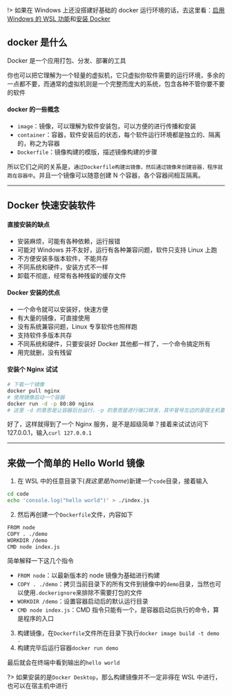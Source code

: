 !> 如果在 Windows 上还没搭建好基础的 docker 运行环境的话，去这里看：[启用 Windows 的 WSL 功能](misc/win10开发环境搭建?id=启用-windows-的-wsl-功能)和[安装 Docker](misc/win10开发环境搭建?id=安装-docker)

## docker 是什么

Docker 是一个应用打包、分发、部署的工具

你也可以把它理解为一个轻量的虚拟机，它只虚拟你软件需要的运行环境，多余的一点都不要，而通常的虚拟机则是一个完整而庞大的系统，包含各种不管你要不要的软件

#### docker 的一些概念

- `image`：镜像，可以理解为软件安装包，可以方便的进行传播和安装
- `container`：容器，软件安装后的状态，每个软件运行环境都是独立的、隔离的，称之为容器
- `Dockerfile`：镜像构建的模版，描述镜像构建的步骤

所以它们之间的关系是，`通过Dockerfile构建出镜像，然后通过镜像来创建容器，程序就跑在容器中`。并且一个镜像可以随意创建 N 个容器，各个容器间相互隔离。

---

## Docker 快速安装软件

#### 直接安装的缺点

- 安装麻烦，可能有各种依赖，运行报错
- 可能对 Windows 并不友好，运行有各种兼容问题，软件只支持 Linux 上跑
- 不方便安装多版本软件，不能共存
- 不同系统和硬件，安装方式不一样
- 卸载不彻底，经常有各种残留的缓存文件

#### Docker 安装的优点

- 一个命令就可以安装好，快速方便
- 有大量的镜像，可直接使用
- 没有系统兼容问题，Linux 专享软件也照样跑
- 支持软件多版本共存
- 不同系统和硬件，只要安装好 Docker 其他都一样了，一个命令搞定所有
- 用完就删，没有残留

#### 安装个 Nginx 试试

```sh
# 下载一个镜像
docker pull nginx
# 使用镜像启动一个容器
docker run -d -p 80:80 nginx
# 这里 -d 的意思是让容器后台运行，-p 的意思是进行端口转发，其中冒号左边的是宿主机要访问的端口，右边的是容器内部的端口
```

好了，这样就得到了一个 Nginx 服务，是不是超级简单？接着来试试访问下 127.0.0.1，输入`curl 127.0.0.1`

---

## 来做一个简单的 Hello World 镜像

1. 在 WSL 中的任意目录下(_我这里是/home_)新建一个`code`目录，接着输入

```sh
cd code
echo 'console.log("hello world")' > ./index.js
```

2. 然后再创建一个`Dockerfile`文件，内容如下

```sh
FROM node
COPY . ./demo
WORKDIR /demo
CMD node index.js
```

简单解释一下这几个指令

- `FROM node`：以最新版本的 node 镜像为基础进行构建
- `COPY . ./demo`：拷贝当前目录下的所有文件到镜像中的`demo`目录，当然也可以使用`.dockerignore`来排除不需要打包的文件
- `WORKDIR /demo`：设置容器启动后的默认运行目录
- `CMD node index.js`：CMD 指令只能有一个，是容器启动后执行的命令，算是程序的入口

3. 构建镜像，在`Dockerfile`文件所在目录下执行`docker image build -t demo .`
4. 构建完毕后运行容器`docker run demo`

最后就会在终端中看到输出的`hello world`

?> 如果安装的是`Docker Desktop`，那么构建镜像并不一定非得在 WSL 中进行，也可以在宿主机中进行
